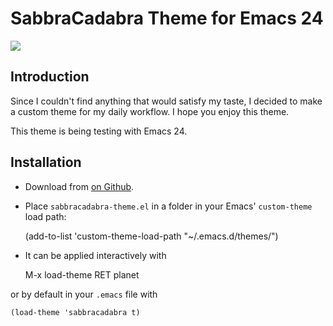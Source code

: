 # SabbraCadabra Theme for Emacs 24 #


![](https://raw.github.com/ctznfive/sabbracadabra-theme/master/screenshot.png)



## Introduction ##

Since I couldn't find anything that would satisfy my taste,
I decided to make a custom theme for my daily workflow.
I hope you enjoy this theme.

This theme is being testing with Emacs 24.



## Installation ##


- Download from [on Github](https://github.com/ctznfive/sabbracadabra-theme).

- Place `sabbracadabra-theme.el` in a folder in your Emacs' `custom-theme` load path:

    (add-to-list 'custom-theme-load-path "~/.emacs.d/themes/")

- It can be applied interactively with

    M-x load-theme RET planet

or by default in your `.emacs` file with

    (load-theme 'sabbracadabra t)

